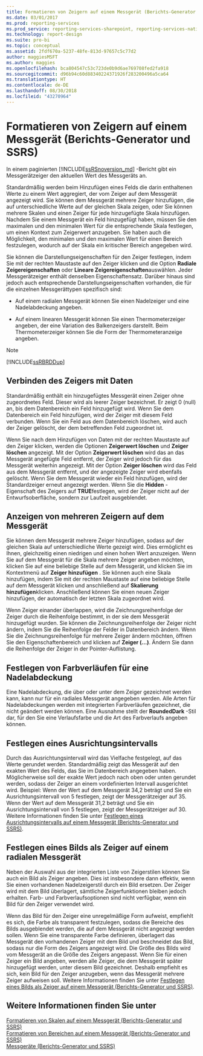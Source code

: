 ```yaml
---
title: Formatieren von Zeigern auf einem Messgerät (Berichts-Generator und SSRS) | Microsoft-Dokumentation
ms.date: 03/01/2017
ms.prod: reporting-services
ms.prod_service: reporting-services-sharepoint, reporting-services-native
ms.technology: report-design
ms.suite: pro-bi
ms.topic: conceptual
ms.assetid: 2fdf670a-5237-48fe-813d-97657c5c77d2
author: maggiesMSFT
ms.author: maggies
ms.openlocfilehash: bca804547c53c723de0b9d6ae769708fed2fa918
ms.sourcegitcommit: d96b94c60d88340224371926f283200496a5ca64
ms.translationtype: HT
ms.contentlocale: de-DE
ms.lasthandoff: 08/30/2018
ms.locfileid: "43270964"
---
```

# <a name="formatting-pointers-on-a-gauge-report-builder-and-ssrs"></a>Formatieren von Zeigern auf einem Messgerät (Berichts-Generator und SSRS)
 In einem paginierten [!INCLUDE[ssRSnoversion_md](../../includes/ssrsnoversion-md.md)] -Bericht gibt ein Messgerätzeiger den aktuellen Wert des Messgeräts an.   
   
 Standardmäßig werden beim Hinzufügen eines Felds die darin enthaltenen Werte zu einem Wert aggregiert, der vom Zeiger auf dem Messgerät angezeigt wird. Sie können dem Messgerät mehrere Zeiger hinzufügen, die auf unterschiedliche Werte auf der gleichen Skala zeigen, oder Sie können mehrere Skalen und einen Zeiger für jede hinzugefügte Skala hinzufügen. Nachdem Sie einem Messgerät ein Feld hinzugefügt haben, müssen Sie den maximalen und den minimalen Wert für die entsprechende Skala festlegen, um einen Kontext zum Zeigerwert anzugeben. Sie haben auch die Möglichkeit, den minimalen und den maximalen Wert für einen Bereich festzulegen, wodurch auf der Skala ein kritischer Bereich angegeben wird.  
  
 Sie können die Darstellungseigenschaften für den Zeiger festlegen, indem Sie mit der rechten Maustaste auf den Zeiger klicken und die Option **Radiale Zeigereigenschaften** oder **Lineare Zeigereigenschaften**auswählen. Jeder Messgerätzeiger enthält denselben Eigenschaftensatz. Darüber hinaus sind jedoch auch entsprechende Darstellungseigenschaften vorhanden, die für die einzelnen Messgerättypen spezifisch sind:  
  
-   Auf einem radialen Messgerät können Sie einen Nadelzeiger und eine Nadelabdeckung angeben.  
  
-   Auf einem linearen Messgerät können Sie einen Thermometerzeiger angeben, der eine Variation des Balkenzeigers darstellt. Beim Thermometerzeiger können Sie die Form der Thermometeranzeige angeben.  
  
> [!NOTE]  
>  [!INCLUDE[ssRBRDDup](../../includes/ssrbrddup-md.md)]  
  
##  <a name="HowPointer"></a> Verbinden des Zeigers mit Daten  
 Standardmäßig enthält ein hinzugefügtes Messgerät einen Zeiger ohne zugeordnetes Feld. Dieser wird als leerer Zeiger bezeichnet. Er zeigt 0 (null) an, bis dem Datenbereich ein Feld hinzugefügt wird. Wenn Sie dem Datenbereich ein Feld hinzufügen, wird der Zeiger mit diesem Feld verbunden. Wenn Sie ein Feld aus dem Datenbereich löschen, wird auch der Zeiger gelöscht, der dem betreffenden Feld zugeordnet ist.  
  
 Wenn Sie nach dem Hinzufügen von Daten mit der rechten Maustaste auf den Zeiger klicken, werden die Optionen **Zeigerwert löschen** und **Zeiger löschen** angezeigt. Mit der Option **Zeigerwert löschen** wird das an das Messgerät angefügte Feld entfernt, der Zeiger wird jedoch für das Messgerät weiterhin angezeigt. Mit der Option **Zeiger löschen** wird das Feld aus dem Messgerät entfernt, und der angezeigte Zeiger wird ebenfalls gelöscht. Wenn Sie dem Messgerät wieder ein Feld hinzufügen, wird der Standardzeiger erneut angezeigt werden. Wenn Sie die **Hidden** -Eigenschaft des Zeigers auf **TRUE**festlegen, wird der Zeiger nicht auf der Entwurfsoberfläche, sondern zur Laufzeit ausgeblendet.  
  
##  <a name="DisplayingMultiple"></a> Anzeigen von mehreren Zeigern auf dem Messgerät  
 Sie können dem Messgerät mehrere Zeiger hinzufügen, sodass auf der gleichen Skala auf unterschiedliche Werte gezeigt wird. Dies ermöglicht es Ihnen, gleichzeitig einen niedrigen und einen hohen Wert anzuzeigen. Wenn Sie auf dem Messgerät für die Skala mehrere Zeiger angeben möchten, klicken Sie auf eine beliebige Stelle auf dem Messgerät, und klicken Sie im Kontextmenü auf **Zeiger hinzufügen** . Sie können auch eine Skala hinzufügen, indem Sie mit der rechten Maustaste auf eine beliebige Stelle auf dem Messgerät klicken und anschließend auf **Skalierung hinzufügen**klicken. Anschließend können Sie einen neuen Zeiger hinzufügen, der automatisch der letzten Skala zugeordnet wird.  
  
 Wenn Zeiger einander überlappen, wird die Zeichnungsreihenfolge der Zeiger durch die Reihenfolge bestimmt, in der sie dem Messgerät hinzugefügt wurden. Sie können die Zeichnungsreihenfolge der Zeiger nicht ändern, indem Sie die Reihenfolge der Felder in Datenbereich ändern. Wenn Sie die Zeichnungsreihenfolge für mehrere Zeiger ändern möchten, öffnen Sie den Eigenschaftenbereich und klicken auf **Zeiger (…)**. Ändern Sie dann die Reihenfolge der Zeiger in der Pointer-Auflistung.  
  
##  <a name="SettingGradients"></a> Festlegen von Farbverläufen für eine Nadelabdeckung  
 Eine Nadelabdeckung, die über oder unter dem Zeiger gezeichnet werden kann, kann nur für ein radiales Messgerät angegeben werden. Alle Arten für Nadelabdeckungen werden mit integrierten Farbverläufen gezeichnet, die nicht geändert werden können. Eine Ausnahme stellt der **RoundedDark** -Stil dar, für den Sie eine Verlaufsfarbe und die Art des Farbverlaufs angeben können.  
  
##  <a name="SettingSnappingInterval"></a> Festlegen eines Ausrichtungsintervalls  
 Durch das Ausrichtungsintervall wird das Vielfache festgelegt, auf das Werte gerundet werden. Standardmäßig zeigt das Messgerät auf den exakten Wert des Felds, das Sie im Datenbereich angegeben haben. Möglicherweise soll der exakte Wert jedoch nach oben oder unten gerundet werden, sodass der Zeiger an einem vordefinierten Intervall ausgerichtet wird. Beispiel: Wenn der Wert auf dem Messgerät 34,2 beträgt und Sie ein Ausrichtungsintervall von 5 festlegen, zeigt der Messgerätzeiger auf 35. Wenn der Wert auf dem Messgerät 31,2 beträgt und Sie ein Ausrichtungsintervall von 5 festlegen, zeigt der Messgerätzeiger auf 30. Weitere Informationen finden Sie unter [Festlegen eines Ausrichtungsintervalls auf einem Messgerät (Berichts-Generator und SSRS)](http://msdn.microsoft.com/0ece7297-6e2f-47fb-835d-b9e9cce53fe2).  
  
##  <a name="SpecifyingImage"></a> Festlegen eines Bilds als Zeiger auf einem radialen Messgerät  
 Neben der Auswahl aus der integrierten Liste von Zeigerstilen können Sie auch ein Bild als Zeiger angeben. Dies ist insbesondere dann effektiv, wenn Sie einen vorhandenen Nadelzeigerstil durch ein Bild ersetzen. Der Zeiger wird mit dem Bild überlagert, sämtliche Zeigerfunktionen bleiben jedoch erhalten. Farb- und Farbverlaufsoptionen sind nicht verfügbar, wenn ein Bild für den Zeiger verwendet wird.  
  
 Wenn das Bild für den Zeiger eine unregelmäßige Form aufweist, empfiehlt es sich, die Farbe als transparent festzulegen, sodass die Bereiche des Bilds ausgeblendet werden, die auf dem Messgerät nicht angezeigt werden sollen. Wenn Sie eine transparente Farbe definieren, überlagert das Messgerät den vorhandenen Zeiger mit dem Bild und beschneidet das Bild, sodass nur die Form des Zeigers angezeigt wird. Die Größe des Bilds wird vom Messgerät an die Größe des Zeigers angepasst. Wenn Sie für einen Zeiger ein Bild angeben, werden alle Zeiger, die dem Messgerät später hinzugefügt werden, unter diesem Bild gezeichnet. Deshalb empfiehlt es sich, kein Bild für den Zeiger anzugeben, wenn das Messgerät mehrere Zeiger aufweisen soll. Weitere Informationen finden Sie unter [Festlegen eines Bilds als Zeiger auf einem Messgerät (Berichts-Generator und SSRS)](http://msdn.microsoft.com/9d73b3c3-a068-4868-a2be-0cd261b6e92b).  
  
## <a name="see-also"></a>Weitere Informationen finden Sie unter  
 [Formatieren von Skalen auf einem Messgerät &#40;Berichts-Generator und SSRS&#41;](../../reporting-services/report-design/formatting-scales-on-a-gauge-report-builder-and-ssrs.md)   
 [Formatieren von Bereichen auf einem Messgerät &#40;Berichts-Generator und SSRS&#41;](../../reporting-services/report-design/formatting-ranges-on-a-gauge-report-builder-and-ssrs.md)   
 [Messgeräte &#40;Berichts-Generator und SSRS&#41;](../../reporting-services/report-design/gauges-report-builder-and-ssrs.md)  
  
  
